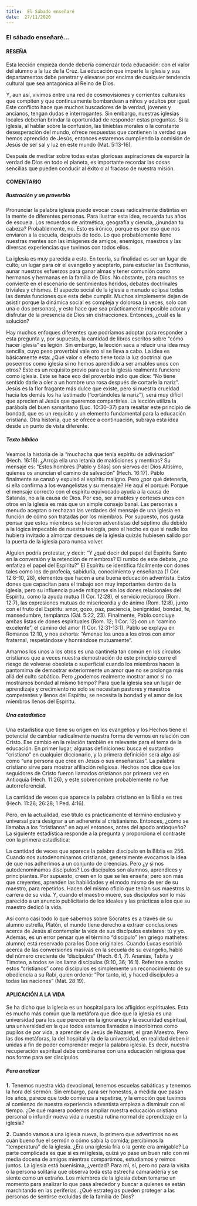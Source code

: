 ```yaml
---
title:  El Sábado enseñaré
date:  27/11/2020
---
```


### El sábado enseñaré...

#### RESEÑA

Esta lección empieza donde debería comenzar toda educación: con el valor del alumno a la luz de la Cruz. La educación que imparte la iglesia y sus departamentos debe penetrar y elevarse por encima de cualquier tendencia cultural que sea antagónica al Reino de Dios.

Y, aun así, vivimos entre una red de cosmovisiones y corrientes culturales que compiten y que continuamente bombardean a niños y adultos por igual. Este conflicto hace que muchos buscadores de la verdad, jóvenes y ancianos, tengan dudas e interrogantes. Sin embargo, nuestras iglesias locales deberían brindar la oportunidad de responder estas preguntas. Si la iglesia, al hablar sobre la confusión, las tinieblas morales o la constante desesperación del mundo, ofrece respuestas que contienen la verdad que hemos aprendido de Jesús, entonces estaremos cumpliendo la comisión de Jesús de ser sal y luz en este mundo (Mat. 5:13-16).

Después de meditar sobre todas estas gloriosas aspiraciones de esparcir la verdad de Dios en todo el planeta, es importante recordar las cosas sencillas que pueden conducir al éxito o al fracaso de nuestra misión.

#### COMENTARIO

##### Ilustración y un proverbio

Pronunciar la palabra iglesia puede evocar cosas radicalmente distintas en la mente de diferentes personas. Para ilustrar esta idea, recuerda tus años de escuela. Los recuerdos de aritmética, geografía y ciencia, ¿inundan tu cabeza? Probablemente, no. Esto es irónico, porque es por eso que nos enviaron a la escuela, después de todo. Lo que probablemente llene nuestras mentes son las imágenes de amigos, enemigos, maestros y las diversas experiencias que tuvimos con todos ellos.

La iglesia es muy parecida a esto. En teoría, su finalidad es ser un lugar de culto, un lugar para oír el evangelio y aceptarlo, para estudiar las Escrituras, aunar nuestros esfuerzos para ganar almas y tener comunión como hermanos y hermanas en la familia de Dios. No obstante, para muchos se convierte en el escenario de sentimientos heridos, debates doctrinales triviales y chismes. El aspecto social de la iglesia a menudo eclipsa todas las demás funciones que esta debe cumplir. Muchos simplemente dejan de asistir porque la dinámica social es compleja y dolorosa (a veces, solo con una o dos personas), y esto hace que sea prácticamente imposible adorar y disfrutar de la presencia de Dios sin distracciones. Entonces, ¿cuál es la solución?

Hay muchos enfoques diferentes que podríamos adoptar para responder a esta pregunta y, por supuesto, la cantidad de libros escritos sobre “cómo hacer iglesia” es legión. Sin embargo, la lección saca a relucir una idea muy sencilla, cuyo peso proverbial vale oro si se lleva a cabo. La idea es básicamente esta: ¿Qué valor o efecto tiene toda la luz doctrinal que poseemos como iglesia si no hemos aprendido a ser amables unos con otros? Este es un requisito previo para que la iglesia realmente funcione como iglesia. Este se hace eco del proverbio indio que dice: “No tiene sentido darle a oler a un hombre una rosa después de cortarle la nariz”. Jesús es la flor fragante más dulce que existe, pero si nuestra crueldad hacia los demás los ha lastimado (“cortándoles la nariz”), será muy difícil que aprecien al Jesús que queremos compartirles. La lección utiliza la parábola del buen samaritano (Luc. 10:30–37) para resaltar este principio de bondad, que es un requisito y un elemento fundamental para la educación cristiana. Otra historia, que se ofrece a continuación, subraya esta idea desde un punto de vista diferente.

##### Texto bíblico

Veamos la historia de la “muchacha que tenía espíritu de adivinación” (Hech. 16:16). ¿Arroja ella una letanía de maldiciones y mentiras? Su mensaje es: “Estos hombres [Pablo y Silas] son siervos del Dios Altísimo, quienes os anuncian el camino de salvación” (Hech. 16:17). Pablo finalmente se cansó y expulsó al espíritu maligno. Pero ¿por qué detenerla, si ella confirma a los evangelistas y su mensaje? He aquí el porqué: Porque el mensaje correcto con el espíritu equivocado ayuda a la causa de Satanás, no a la causa de Dios. Por eso, ser amables y corteses unos con otros en la iglesia es más que un simple consejo banal. Las personas a menudo aceptan o rechazan las verdades del mensaje de una iglesia en función de cómo son tratadas por los miembros. Por supuesto, nos gusta pensar que estos miembros se hicieron adventistas del séptimo día debido a la lógica impecable de nuestra teología, pero el hecho es que si nadie los hubiera invitado a almorzar después de la iglesia quizás hubiesen salido por la puerta de la iglesia para nunca volver.

Alguien podría protestar, y decir: “Y ¿qué decir del papel del Espíritu Santo en la conversión y la retención de miembros? El rumbo de este debate, ¿no enfatiza el papel del Espíritu?” El Espíritu se identifica fácilmente con dones tales como los de profecía, sabiduría, conocimiento y enseñanza (1 Cor. 12:8–10, 28), elementos que hacen a una buena educación adventista. Estos dones que capacitan para el trabajo son muy importantes dentro de la iglesia, pero su influencia puede mitigarse sin los dones relacionales del Espíritu, como la ayuda mutua (1 Cor. 12:28), el servicio recíproco (Rom. 12:7), las expresiones mutuas de misericordia y de ánimo (Rom. 12:8), junto con el fruto del Espíritu: amor, gozo, paz, paciencia, benignidad, bondad, fe, mansedumbre, templanza (Gál. 5:22, 23). Finalmente, Pablo concluye ambas listas de dones espirituales (Rom. 12; 1 Cor. 12) con un “camino excelente”, el camino del amor (1 Cor. 12:31-13:1). Pablo se explaya en Romanos 12:10, y nos exhorta: “Ámense los unos a los otros con amor fraternal, respetándose y honrándose mutuamente”.

Amarnos los unos a los otros es una cantinela tan común en los círculos cristianos que a veces nuestra demostración de este principio corre el riesgo de volverse obsoleta o superficial cuando los miembros hacen la pantomima de demostrar exteriormente un amor que no se prolonga más allá del culto sabático. Pero ¿podemos realmente mostrar amor si no mostramos bondad al mismo tiempo? Para que la iglesia sea un lugar de aprendizaje y crecimiento no solo se necesitan pastores y maestros competentes y llenos del Espíritu; se necesita la bondad y el amor de los miembros llenos del Espíritu.

##### Una estadística

Una estadística que tiene su origen en los evangelios y los Hechos tiene el potencial de cambiar radicalmente nuestra forma de vernos en relación con Cristo. Ese cambio en la relación también es relevante para el tema de la educación. En primer lugar, algunas definiciones: busca el sustantivo “cristiano” en cualquier diccionario, y la primera definición será algo así como “una persona que cree en Jesús o sus enseñanzas”. La palabra cristiano sirve para mostrar afiliación religiosa. Hechos nos dice que los seguidores de Cristo fueron llamados cristianos por primera vez en Antioquía (Hech. 11:26), y este sobrenombre probablemente no fue autorreferencial.

La cantidad de veces que aparece la palabra cristiano en la Biblia es tres (Hech. 11:26; 26:28; 1 Ped. 4:16).

Pero, en la actualidad, ese título es prácticamente el término exclusivo y universal para designar a un adherente al cristianismo. Entonces, ¿cómo se llamaba a los “cristianos” en aquel entonces, antes del apodo antioqueño? La siguiente estadística responde a la pregunta y proporciona el contraste con la primera estadística:

La cantidad de veces que aparece la palabra discípulo en la Biblia es 256. Cuando nos autodenominamos cristianos, generalmente evocamos la idea de que nos adherimos a un conjunto de creencias. Pero ¿y si nos autodenominamos discípulos? Los discípulos son alumnos, aprendices y principiantes. Por supuesto, creen en lo que se les enseña; pero son más que creyentes, aprenden las habilidades y el modo mismo de ser de su maestro, para repetirlos. Hacen del mismo oficio que tenían sus maestros la carrera de su vida. Y, cuando el maestro muere, sus discípulos son lo más parecido a un anuncio publicitario de los ideales y las prácticas a los que su maestro dedicó la vida.

Así como casi todo lo que sabemos sobre Sócrates es a través de su alumno estrella, Platón, el mundo tiene derecho a extraer conclusiones acerca de Jesús al contemplar la vida de sus discípulos estelares: tú y yo. Además, es un error pensar que el término “discípulo” (en griego mathetes: alumno) está reservado para los Doce originales. Cuando Lucas escribió acerca de las conversiones masivas en la secuela de su evangelio, habló del número creciente de “discípulos” (Hech. 6:1, 7). Ananías, Tabita y Timoteo, a todos se los llama discípulos (9:10, 36; 16:1). Referirse a todos estos “cristianos” como discípulos es simplemente un reconocimiento de su obediencia a su Rabí, quien ordenó: “Por tanto, id, y haced discípulos a todas las naciones” (Mat. 28:19).

#### APLICACIÓN A LA VIDA

Se ha dicho que la iglesia es un hospital para los afligidos espirituales. Esta es mucho más común que la metáfora que dice que la iglesia es una universidad para los que perecen en la ignorancia y la oscuridad espiritual, una universidad en la que todos estamos llamados a inscribirnos como pupilos de por vida, a aprender de Jesús de Nazaret, el gran Maestro. Pero las dos metáforas, la del hospital y la de la universidad, en realidad deben ir unidas a fin de poder comprender mejor la palabra iglesia. Es decir, nuestra recuperación espiritual debe combinarse con una educación religiosa que nos forme para ser discípulos.

##### Para analizar

**1.** Tenemos nuestra vida devocional, tenemos escuelas sabáticas y tenemos la hora del sermón. Sin embargo, para ser honestos, a medida que pasan los años, parece que todo comienza a repetirse, y la emoción que tuvimos al comienzo de nuestra experiencia adventista empieza a disminuir con el tiempo. ¿De qué manera podemos ampliar nuestra educación cristiana personal o infundir nueva vida a nuestra rutina normal de aprendizaje en la iglesia?

**2.** Cuando vamos a una iglesia nueva, lo primero que advertimos no es cuán bueno fue el sermón o cómo sabía la comida; percibimos la “temperatura” de la iglesia. ¿Era una iglesia fría o la gente era amigable? La parte complicada es que si es mi iglesia, quizá yo pase un buen rato con mi media docena de amigos mientras compartimos, estudiamos y reímos juntos. La iglesia está buenísima, ¿verdad? Para mí, sí, pero no para la visita o la persona solitaria que observa toda esta estrecha camaradería y se siente como un extraño. Los miembros de la iglesia deben tomarse un momento para analizar lo que pasa alrededor y buscar a quienes se están marchitando en las periferias. ¿Qué estrategias pueden proteger a las personas de sentirse excluidas de la familia de Dios?